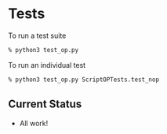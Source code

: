 # Tests


To run a test suite
```bash
% python3 test_op.py
```

To run an individual test
```bash
% python3 test_op.py ScriptOPTests.test_nop
```

## Current Status
* All work!
